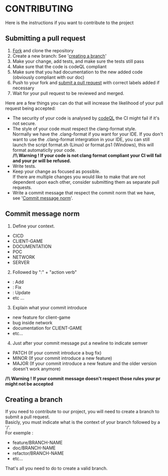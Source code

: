 [fork]: https://github.com/X-R-G-B/R-Bus/fork
[pr]: https://github.com/X-R-G-B/R-Bus/compare/
[doc-codeQL]: https://docs.github.com/en/code-security/code-scanning/using-codeql-code-scanning-with-your-existing-ci-system/about-codeql-code-scanning-in-your-ci-system

# CONTRIBUTING

Here is the instructions if you want to contribute to the project

## Submitting a pull request

1. [Fork][fork] and clone the repository
2. Create a new branch: See '[creating a branch](#creating-a-branch)'
3. Make your change, add tests, and make sure the tests still pass
4. Make sure that the code is codeQL compliant
5. Make sure that you had documentation to the new added code (obviously compliant with our doc)
6. Push to your fork and [submit a pull request][pr] with correct labels added if necessary
7. Wait for your pull request to be reviewed and merged.  
  
Here are a few things you can do that will increase the likelihood of your pull request being accepted:

- The security of your code is analysed by [codeQL][doc-codeQL] the CI might fail if it's not secure.  
- The style of your code must respect the clang-format style.  
  Normally we have the .clang-format if you want for your IDE.
  If you don't want to use the .clang-format intergration in your IDE, you can still   
  launch the script format.sh (Linux) or format.ps1 (Windows), this will format automaticlly your code.  
**/!\ Warning ! If your code is not clang format compliant your CI will fail and your pr will be refused.**
- Write tests.
- Keep your change as focused as possible.  
  If there are multiple changes you would like to make that are not dependent upon each other, consider submitting them as separate pull requests.
- Write a commit message that respect the commit norm that we have, see '[Commit message norm](#commit-message-norm)'.


## Commit message norm
1. Define your context.
- CICD
- CLIENT-GAME
- DOCUMENTATION
- POC
- NETWORK
- SERVER
2. Followed by ":" + "action verb"
- : Add
- : Fix
- : Update
- etc ...
3. Explain what your commit introduce
- new feature for client-game
- bug inside network
- documentation for CLIENT-GAME
- etc...
4. Just after your commit message put a newline to indicate semver
- PATCH (If your commit introduce a bug fix)
- MINOR (If your commit introduce a new feature)
- MAJOR (If your commit introduce a new feature and the older version doesn't work anymore)

__/!\ Warning ! If your commit message doesn't respect those rules your pr might not be accepted__


## Creating a branch
If you need to contribute to our project, you will need to create a branch to submit a pull request.  
Basicly, you must indicate what is the context of your branch followed by a '/'.  
For exemple :
- feature/BRANCH-NAME
- doc/BRANCH-NAME
- refactor/BRANCH-NAME
- etc...

That's all you need to do to create a valid branch.